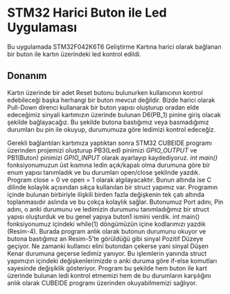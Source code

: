 # STM32 Harici Buton ile Led Uygulaması 
Bu uygulamada STM32F042K6T6 Geliştirme Kartına harici olarak bağlanan bir buton ile kartın üzerindeki led kontrol edildi. 
## Donanım
Kartın üzerinde bir adet Reset butonu bulunurken kullanıcının kontrol edebileceği başka herhangi bir buton mevcut değildir. Bizde harici olarak Pull-Down direnci kullanarak bir buton yapısı oluşturup oradan elde edeceğimiz sinyali kartımızın üzerinde bulunan D6(PB_1) pinine giriş olacak şekilde bağlayacağız. Bu şekilde butona bastığımız veya basmadığımız durumları bu pin ile okuyup, durumumuza göre ledimizi kontrol edeceğiz. 

Gerekli bağlantıları kartımıza yaptıktan sonra STM32 CUBEIDE programı üzerinden projemizi oluşturup PB3(Led) pinimizi *GPIO_OUTPUT* ve PB1(Buton) pinimizi *GPIO_INPUT* olarak ayarlayıp kaydediyoruz. *int main()* fonksiyonumuzun üst kısmına ledin açık/kapalı olma durumuna göre bir enum yapısı tanımladık ve bu durumları open/close şeklinde yazdık. Program close = 0 ve open = 1 olarak algılayacaktır. Bunun altında ise C dilinde kolaylık açısından sıkça kullanılan bir struct yapımız var. Programın içinde bulunan birbiriyle ilişkili birden fazla değişkenin tek çatı altında toplanmasıdır aslında ve bu çokça kolaylık sağlar. Butonumuz Port adını, Pin adını, o anki durumunu ve ledimizin durumunu tanımladığımız bir struct yapısı oluşturduk ve bu genel yapıya buton1 ismini verdik. int main() fonksiyonumuz içindeki while(1) döngümüzün içine kodlarımızı yazdık (Resim-4). Burada program anlık olarak butonun durumunu okuyor ve butona bastığımız an Resim-5’te görüldüğü gibi sinyal Pozitif Düzeye geçiyor. Ne zamanki kullanıcı elini butondan çekerse yani sinyal Düşen Kenar durumuna geçerse ledimiz yanıyor. Bu işlemlerin yanında struct yapımızın içindeki değişkenlerimizde o anki duruma göre if-else komutları sayesinde değişiklik gösteriyor. Program bu şekilde hem buton ile kart üzerinde bulunan ledi kontrol etmemizi hem de bu durumların karşılığını anlık olarak CUBEIDE programı üzerinden okuyabilmemizi sağlıyor. 

